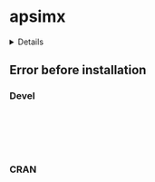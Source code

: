 # apsimx

<details>

* Version: 
* GitHub: https://github.com/ropensci/GSODR
* Source code: NA
* Number of recursive dependencies: 0

</details>

## Error before installation

### Devel

```






```
### CRAN

```






```
